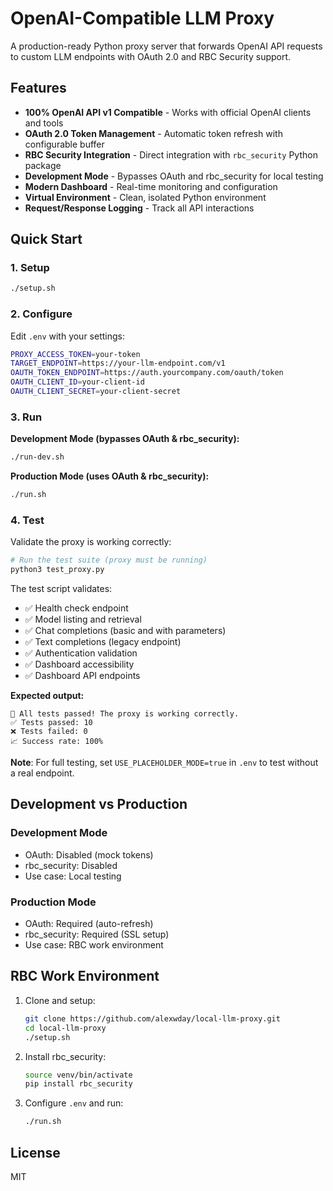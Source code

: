 # OpenAI-Compatible LLM Proxy

A production-ready Python proxy server that forwards OpenAI API requests to custom LLM endpoints with OAuth 2.0 and RBC Security support.

## Features

- **100% OpenAI API v1 Compatible** - Works with official OpenAI clients and tools
- **OAuth 2.0 Token Management** - Automatic token refresh with configurable buffer
- **RBC Security Integration** - Direct integration with `rbc_security` Python package
- **Development Mode** - Bypasses OAuth and rbc_security for local testing
- **Modern Dashboard** - Real-time monitoring and configuration
- **Virtual Environment** - Clean, isolated Python environment
- **Request/Response Logging** - Track all API interactions

## Quick Start

### 1. Setup

```bash
./setup.sh
```

### 2. Configure

Edit `.env` with your settings:

```bash
PROXY_ACCESS_TOKEN=your-token
TARGET_ENDPOINT=https://your-llm-endpoint.com/v1
OAUTH_TOKEN_ENDPOINT=https://auth.yourcompany.com/oauth/token
OAUTH_CLIENT_ID=your-client-id
OAUTH_CLIENT_SECRET=your-client-secret
```

### 3. Run

**Development Mode (bypasses OAuth & rbc_security):**
```bash
./run-dev.sh
```

**Production Mode (uses OAuth & rbc_security):**
```bash
./run.sh
```

### 4. Test

Validate the proxy is working correctly:

```bash
# Run the test suite (proxy must be running)
python3 test_proxy.py
```

The test script validates:
- ✅ Health check endpoint
- ✅ Model listing and retrieval
- ✅ Chat completions (basic and with parameters)
- ✅ Text completions (legacy endpoint)
- ✅ Authentication validation
- ✅ Dashboard accessibility
- ✅ Dashboard API endpoints

**Expected output:**
```
🎉 All tests passed! The proxy is working correctly.
✅ Tests passed: 10
❌ Tests failed: 0
📈 Success rate: 100%
```

**Note**: For full testing, set `USE_PLACEHOLDER_MODE=true` in `.env` to test without a real endpoint.

## Development vs Production

### Development Mode
- OAuth: Disabled (mock tokens)
- rbc_security: Disabled
- Use case: Local testing

### Production Mode  
- OAuth: Required (auto-refresh)
- rbc_security: Required (SSL setup)
- Use case: RBC work environment

## RBC Work Environment

1. Clone and setup:
   ```bash
   git clone https://github.com/alexwday/local-llm-proxy.git
   cd local-llm-proxy
   ./setup.sh
   ```

2. Install rbc_security:
   ```bash
   source venv/bin/activate
   pip install rbc_security
   ```

3. Configure `.env` and run:
   ```bash
   ./run.sh
   ```

## License

MIT
